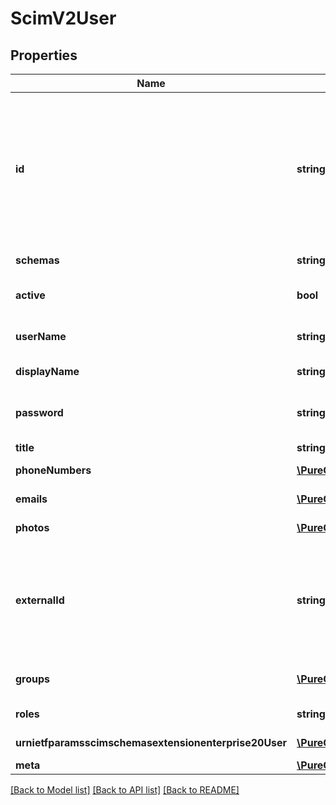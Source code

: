 # ScimV2User

## Properties
Name | Type | Description | Notes
------------ | ------------- | ------------- | -------------
**id** | **string** | The ID of the SCIM resource. Set by the service provider. \&quot;caseExact\&quot; is set to \&quot;true\&quot;. \&quot;Mutability\&quot; is set to \&quot;readOnly\&quot;. \&quot;Returned\&quot; is set to \&quot;always\&quot;. | [optional] 
**schemas** | **string[]** | The list of supported schemas. | [optional] 
**active** | **bool** | Indicates whether the user&#39;s administrative status is active. | [optional] 
**userName** | **string** | The user&#39;s PureCloud email address. Must be unique. | [optional] 
**displayName** | **string** | The display name of the user. | [optional] 
**password** | **string** | The new password for the PureCloud user. Does not return an existing password. | [optional] 
**title** | **string** | The user&#39;s title. | [optional] 
**phoneNumbers** | [**\PureCloudPlatform\Client\V2\Model\ScimPhoneNumber[]**](ScimPhoneNumber.md) | The list of the user&#39;s phone numbers. | [optional] 
**emails** | [**\PureCloudPlatform\Client\V2\Model\ScimEmail[]**](ScimEmail.md) | The list of the user&#39;s email addresses. | [optional] 
**photos** | [**\PureCloudPlatform\Client\V2\Model\Photo[]**](Photo.md) | The list of the user&#39;s photos. | [optional] 
**externalId** | **string** | The external ID of the user. Set by the provisioning client. \&quot;caseExact\&quot; is set to \&quot;true\&quot;. \&quot;mutability\&quot; is set to \&quot;readWrite\&quot;. | [optional] 
**groups** | [**\PureCloudPlatform\Client\V2\Model\ScimV2GroupReference[]**](ScimV2GroupReference.md) | The list of groups that the user is a member of. | [optional] 
**roles** | **string[]** | The list of roles assigned to the user. | [optional] 
**urnietfparamsscimschemasextensionenterprise20User** | [**\PureCloudPlatform\Client\V2\Model\ScimV2EnterpriseUser**](ScimV2EnterpriseUser.md) | SCIM enterprise user attributes | [optional] 
**meta** | [**\PureCloudPlatform\Client\V2\Model\ScimMetadata**](ScimMetadata.md) | Resource SCIM meta | [optional] 

[[Back to Model list]](../README.md#documentation-for-models) [[Back to API list]](../README.md#documentation-for-api-endpoints) [[Back to README]](../README.md)


